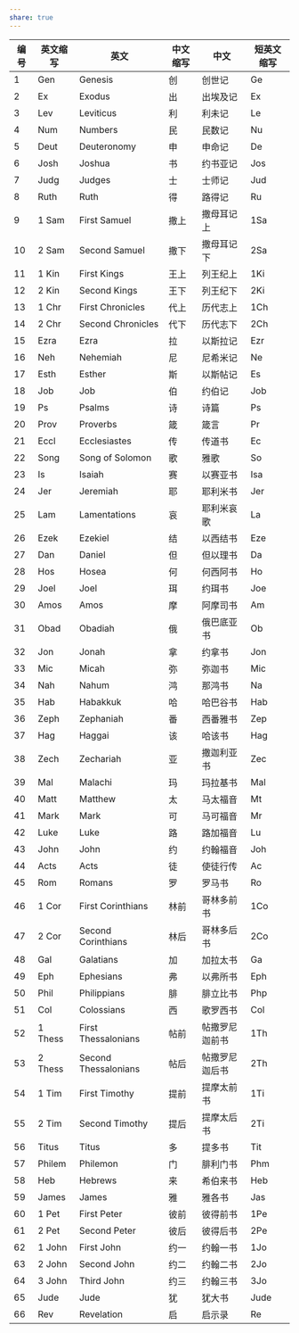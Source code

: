 ```yaml
---  
share: true  
---  
```

  
  
| 编号  | 英文缩写    | 英文                   | 中文缩写 | 中文      | 短英文缩写 |  
| --- | ------- | -------------------- | ---- | ------- | ----- |  
| 1   | Gen     | Genesis              | 创    | 创世记     | Ge    |  
| 2   | Ex      | Exodus               | 出    | 出埃及记    | Ex    |  
| 3   | Lev     | Leviticus            | 利    | 利未记     | Le    |  
| 4   | Num     | Numbers              | 民    | 民数记     | Nu    |  
| 5   | Deut    | Deuteronomy          | 申    | 申命记     | De    |  
| 6   | Josh    | Joshua               | 书    | 约书亚记    | Jos   |  
| 7   | Judg    | Judges               | 士    | 士师记     | Jud   |  
| 8   | Ruth    | Ruth                 | 得    | 路得记     | Ru    |  
| 9   | 1 Sam   | First Samuel         | 撒上   | 撒母耳记上   | 1Sa   |  
| 10  | 2 Sam   | Second Samuel        | 撒下   | 撒母耳记下   | 2Sa   |  
| 11  | 1 Kin   | First Kings          | 王上   | 列王纪上    | 1Ki   |  
| 12  | 2 Kin   | Second Kings         | 王下   | 列王纪下    | 2Ki   |  
| 13  | 1 Chr   | First Chronicles     | 代上   | 历代志上    | 1Ch   |  
| 14  | 2 Chr   | Second Chronicles    | 代下   | 历代志下    | 2Ch   |  
| 15  | Ezra    | Ezra                 | 拉    | 以斯拉记    | Ezr   |  
| 16  | Neh     | Nehemiah             | 尼    | 尼希米记    | Ne    |  
| 17  | Esth    | Esther               | 斯    | 以斯帖记    | Es    |  
| 18  | Job     | Job                  | 伯    | 约伯记     | Job   |  
| 19  | Ps      | Psalms               | 诗    | 诗篇      | Ps    |  
| 20  | Prov    | Proverbs             | 箴    | 箴言      | Pr    |  
| 21  | Eccl    | Ecclesiastes         | 传    | 传道书     | Ec    |  
| 22  | Song    | Song of Solomon      | 歌    | 雅歌      | So    |  
| 23  | Is      | Isaiah               | 赛    | 以赛亚书    | Isa   |  
| 24  | Jer     | Jeremiah             | 耶    | 耶利米书    | Jer   |  
| 25  | Lam     | Lamentations         | 哀    | 耶利米哀歌   | La    |  
| 26  | Ezek    | Ezekiel              | 结    | 以西结书    | Eze   |  
| 27  | Dan     | Daniel               | 但    | 但以理书    | Da    |  
| 28  | Hos     | Hosea                | 何    | 何西阿书    | Ho    |  
| 29  | Joel    | Joel                 | 珥    | 约珥书     | Joe   |  
| 30  | Amos    | Amos                 | 摩    | 阿摩司书    | Am    |  
| 31  | Obad    | Obadiah              | 俄    | 俄巴底亚书   | Ob    |  
| 32  | Jon     | Jonah                | 拿    | 约拿书     | Jon   |  
| 33  | Mic     | Micah                | 弥    | 弥迦书     | Mic   |  
| 34  | Nah     | Nahum                | 鸿    | 那鸿书     | Na    |  
| 35  | Hab     | Habakkuk             | 哈    | 哈巴谷书    | Hab   |  
| 36  | Zeph    | Zephaniah            | 番    | 西番雅书    | Zep   |  
| 37  | Hag     | Haggai               | 该    | 哈该书     | Hag   |  
| 38  | Zech    | Zechariah            | 亚    | 撒迦利亚书   | Zec   |  
| 39  | Mal     | Malachi              | 玛    | 玛拉基书    | Mal   |  
| 40  | Matt    | Matthew              | 太    | 马太福音    | Mt    |  
| 41  | Mark    | Mark                 | 可    | 马可福音    | Mr    |  
| 42  | Luke    | Luke                 | 路    | 路加福音    | Lu    |  
| 43  | John    | John                 | 约    | 约翰福音    | Joh   |  
| 44  | Acts    | Acts                 | 徒    | 使徒行传    | Ac    |  
| 45  | Rom     | Romans               | 罗    | 罗马书     | Ro    |  
| 46  | 1 Cor   | First Corinthians    | 林前   | 哥林多前书   | 1Co   |  
| 47  | 2 Cor   | Second Corinthians   | 林后   | 哥林多后书   | 2Co   |  
| 48  | Gal     | Galatians            | 加    | 加拉太书    | Ga    |  
| 49  | Eph     | Ephesians            | 弗    | 以弗所书    | Eph   |  
| 50  | Phil    | Philippians          | 腓    | 腓立比书    | Php   |  
| 51  | Col     | Colossians           | 西    | 歌罗西书    | Col   |  
| 52  | 1 Thess | First Thessalonians  | 帖前   | 帖撒罗尼迦前书 | 1Th   |  
| 53  | 2 Thess | Second Thessalonians | 帖后   | 帖撒罗尼迦后书 | 2Th   |  
| 54  | 1 Tim   | First Timothy        | 提前   | 提摩太前书   | 1Ti   |  
| 55  | 2 Tim   | Second Timothy       | 提后   | 提摩太后书   | 2Ti   |  
| 56  | Titus   | Titus                | 多    | 提多书     | Tit   |  
| 57  | Philem  | Philemon             | 门    | 腓利门书    | Phm   |  
| 58  | Heb     | Hebrews              | 来    | 希伯来书    | Heb   |  
| 59  | James   | James                | 雅    | 雅各书     | Jas   |  
| 60  | 1 Pet   | First Peter          | 彼前   | 彼得前书    | 1Pe   |  
| 61  | 2 Pet   | Second Peter         | 彼后   | 彼得后书    | 2Pe   |  
| 62  | 1 John  | First John           | 约一   | 约翰一书    | 1Jo   |  
| 63  | 2 John  | Second John          | 约二   | 约翰二书    | 2Jo   |  
| 64  | 3 John  | Third John           | 约三   | 约翰三书    | 3Jo   |  
| 65  | Jude    | Jude                 | 犹    | 犹大书     | Jude  |  
| 66  | Rev     | Revelation           | 启    | 启示录     | Re    |